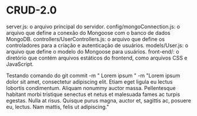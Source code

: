 # CRUD-2.0

server.js: o arquivo principal do servidor.
config/mongoConnection.js: o arquivo que define a conexão do Mongoose com o banco de dados MongoDB.
controllers/UserControllers.js: o arquivo que define os controladores para a criação e autenticação de usuários.
models/User.js: o arquivo que define o modelo do Mongoose para usuários.
front-end/: o diretório que contém arquivos estáticos do frontend, como arquivos CSS e JavaScript.

Testando comando do git commit -m " Lorem ipsum " -m "Lorem ipsum dolor sit amet, consectetur adipiscing elit. Etiam eget ligula eu lectus lobortis condimentum. Aliquam nonummy auctor massa. Pellentesque habitant morbi tristique senectus et netus et malesuada fames ac turpis egestas. Nulla at risus. Quisque purus magna, auctor et, sagittis ac, posuere eu, lectus. Nam mattis, felis ut adipiscing."
